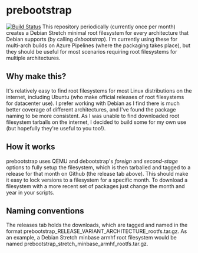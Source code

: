 # prebootstrap
[![Build Status](https://dev.azure.com/headmelted/headmelted_on_github/_apis/build/status/headmelted.prebootstrap)](https://dev.azure.com/headmelted/headmelted_on_github/_build/latest?definitionId=8)
This repository periodically (currently once per month) creates a Debian Stretch minimal root filesystem for every architecture that Debian supports (by calling *debootstrap*). I'm currently using these for multi-arch builds on Azure Pipelines (where the packaging takes place), but they should be useful for most scenarios requiring root filesystems for multiple architectures.

## Why make this?
It's relatively easy to find root filesystems for most Linux distributions on the internet, including Ubuntu (who make official releases of root filesystems for datacenter use).  I prefer working with Debian as I find there is much better coverage of different architectures, and I've found the package naming to be more consistent.  As I was unable to find downloaded root filesystem tarballs on the internet, I decided to build some for my own use (but hopefully they're useful to you too!).

## How it works
prebootstrap uses QEMU and debootstrap's *foreign* and *second-stage* options to fully setup the filesystem, which is then tarballed and tagged to a release for that month on Github (the release tab above).  This should make it easy to lock versions to a filesystem for a specific month.  To download a filesystem with a more recent set of packages just change the month and year in your scripts.

## Naming conventions
The releases tab holds the downloads, which are tagged and named in the format prebootstrap_RELEASE_VARIANT_ARCHITECTURE_rootfs.tar.gz. As an example, a Debian Stretch minbase armhf root filesystem would be named prebootstrap_stretch_minbase_armhf_rootfs.tar.gz.
